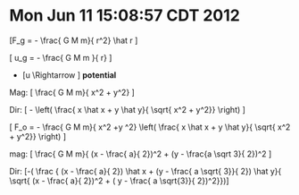 # Mon Jun 11 15:08:57 CDT 2012


\[F_g = - \frac{ G M m}{ r^2} \hat r \]

\[ u_g = - \frac{ G M m }{ r} \]
  * \[u \Rightarrow \] **potential**

Mag: \[ \frac{ G M m}{ x^2 + y^2} \]

Dir: \[ - \left( \frac{ x \hat x + y \hat y}{ \sqrt{ x^2 + y^2}} \right) \]

\[ F_o = - \frac{ G M m}{ x^2 +y ^2} \left( \frac{ x \hat x + y \hat y}{ \sqrt{ x^2 + y^2}} \right) \]

mag: \[ \frac{ G M m}{ (x - \frac{ a}{ 2})^2 + (y - \frac{a \sqrt 3}{ 2})^2 \]


Dir: \[-( \frac { (x - \frac{ a}{ 2}) \hat x + (y - \frac{ a \sqrt{ 3}}{ 2}) \hat y}{ \sqrt{ (x - \frac{ a}{ 2})^2 + ( y - \frac{ a \sqrt{3}}{ 2})^2}})\]


